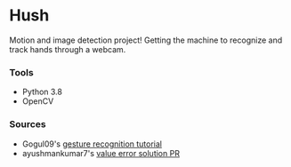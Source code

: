 # Hush
Motion and image detection project! Getting the machine to recognize and track hands through a webcam.

### Tools
* Python 3.8
* OpenCV

### Sources
* Gogul09's [gesture recognition tutorial](https://github.com/Gogul09/gesture-recognition)
* ayushmankumar7's [value error solution PR](https://github.com/Gogul09/gesture-recognition/pull/11/commits/fefe71f10715888990a64b1d2dbe934214615504) 